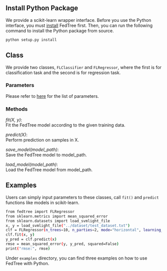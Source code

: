 ## Install Python Package

We provide a scikit-learn wrapper interface. Before you use the Python interface, you must [install](https://fedtree.readthedocs.io/en/latest/Installation.html) FedTree first. 
Then, you can run the following command to install the Python package from source.
```bash
python setup.py install
```

## Class

We provide two classes, ```FLClassifier``` and ```FLRegressor```, where the first is for classification task and the second is for regression task.

### Parameters
Please refer to [here](https://fedtree.readthedocs.io/en/latest/Parameters.html) for the list of parameters.


### Methods

*fit(X, y)*:\
Fit the FedTree model according to the given training data.

*predict(X)*:\
Perform prediction on samples in X.

*save_model(model_path)*:\
Save the FedTree model to model_path.

*load_model(model_path)*:\
Load the FedTree model from model_path.

## Examples
Users can simply input parameters to these classes, call ```fit()``` and ```predict``` functions like models in scikit-learn.

```bash
from fedtree import FLRegressor
from sklearn.metrics import mean_squared_error
from sklearn.datasets import load_svmlight_file
x, y = load_svmlight_file("../dataset/test_dataset.txt")
clf = FLRegressor(n_trees=10, n_parties=2, mode="horizontal", learning_rate=0.2, max_depth=4, objective="reg:linear")
clf.fit(x, y)
y_pred = clf.predict(x)
rmse = mean_squared_error(y, y_pred, squared=False)
print("rmse:", rmse)
```

Under ```examples``` directory, you can find three examples on how to use FedTree with Python.

